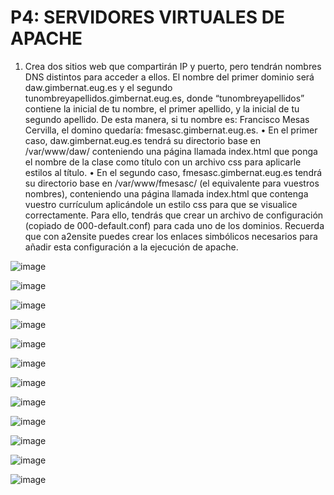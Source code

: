 # P4: SERVIDORES VIRTUALES DE APACHE

1. Crea dos sitios web que compartirán IP y puerto, pero tendrán nombres DNS distintos 
para acceder a ellos. El nombre del primer dominio será daw.gimbernat.eug.es y el 
segundo tunombreyapellidos.gimbernat.eug.es, donde “tunombreyapellidos” contiene 
la inicial de tu nombre, el primer apellido, y la inicial de tu segundo apellido. De esta 
manera, si tu nombre es: Francisco Mesas Cervilla, el domino quedaría: 
fmesasc.gimbernat.eug.es.
• En el primer caso, daw.gimbernat.eug.es tendrá su directorio base en 
/var/www/daw/ conteniendo una página llamada index.html que ponga el 
nombre de la clase como título con un archivo css para aplicarle estilos al título.
• En el segundo caso, fmesasc.gimbernat.eug.es tendrá su directorio base en 
/var/www/fmesasc/ (el equivalente para vuestros nombres), conteniendo una 
página llamada index.html que contenga vuestro currículum aplicándole un 
estilo css para que se visualice correctamente.
Para ello, tendrás que crear un archivo de configuración (copiado de 000-default.conf) 
para cada uno de los dominios. Recuerda que con a2ensite puedes crear los enlaces 
simbólicos necesarios para añadir esta configuración a la ejecución de apache.

![image](https://github.com/PolCasamitjana/DAW/assets/144775621/8ce30033-738a-4441-8c2c-1116e79d2fe7)

![image](https://github.com/PolCasamitjana/DAW/assets/144775621/612d656e-3ad7-4d04-8ed6-7db8eb74178d)

![image](https://github.com/PolCasamitjana/DAW/assets/144775621/a31706c9-83b1-414b-b356-b5adfbaf7495)

![image](https://github.com/PolCasamitjana/DAW/assets/144775621/68a5cdc6-658b-4901-a7be-198868531850)

![image](https://github.com/PolCasamitjana/DAW/assets/144775621/77e247cd-ccea-495b-b592-060ba87014eb)

![image](https://github.com/PolCasamitjana/DAW/assets/144775621/472ca38d-c238-4c21-9fce-731cd4f426e7)

![image](https://github.com/PolCasamitjana/DAW/assets/144775621/4466d439-f1c3-47ad-abb2-84dc2d87a9d1)

![image](https://github.com/PolCasamitjana/DAW/assets/144775621/c6fcf82d-4ecb-438f-9fa6-bc998c9e724b)

![image](https://github.com/PolCasamitjana/DAW/assets/144775621/8c6ad767-5b07-4ddc-b416-9e2f789e8646)

![image](https://github.com/PolCasamitjana/DAW/assets/144775621/b1bd5f34-b412-4aa8-b2a3-4276ebb12d06)

![image](https://github.com/PolCasamitjana/DAW/assets/144775621/3dcc0117-42e9-4f8f-bfcd-fc6824ad52f2)

![image](https://github.com/PolCasamitjana/DAW/assets/144775621/2633f026-04c1-45f5-ba68-b0d6bee712cb)

